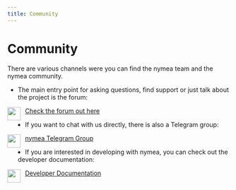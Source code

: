 ```yaml
---
title: Community
---
```


# Community

There are various channels were you can find the nymea team and the nymea community.

* The main entry point for asking questions, find support or just talk about the project is the forum:

<img src="https://raw.githubusercontent.com/guh/nymea-wiki/master/docs/en/images/icon-forum.png" style="width:30px; float: left; text-align: center; margin-right: 10px; margin-bottom: 0.5em;"> [Check the forum out here](https://forum.nymea.io/)

* If you want to chat with us directly, there is also a Telegram group:

<img src="https://raw.githubusercontent.com/guh/nymea-wiki/master/docs/en/images/icon-telegram.png" style="width:30px; float: left; text-align: center; margin-right: 10px; margin-bottom: 0.5em;"> [nymea Telegram Group](http://t.me/nymeacommunity)

* If you are interested in developing with nymea, you can check out the developer documentation:

<img src="https://raw.githubusercontent.com/guh/nymea-wiki/master/docs/en/images/icon-developers.png" style="width:30px; float: left; text-align: center; margin-right: 10px; margin-bottom: 0.5em;"> [Developer Documentation](https://doc.nymea.io/)
